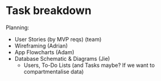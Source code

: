 # Task breakdown
Planning:
 - User Stories (by MVP reqs) (team)
 - Wireframing (Adrian)
 - App Flowcharts (Adam)
 - Database Schematic & Diagrams (Jie)
   - Users, To-Do Lists (and Tasks maybe? If we want to compartmentalise data)